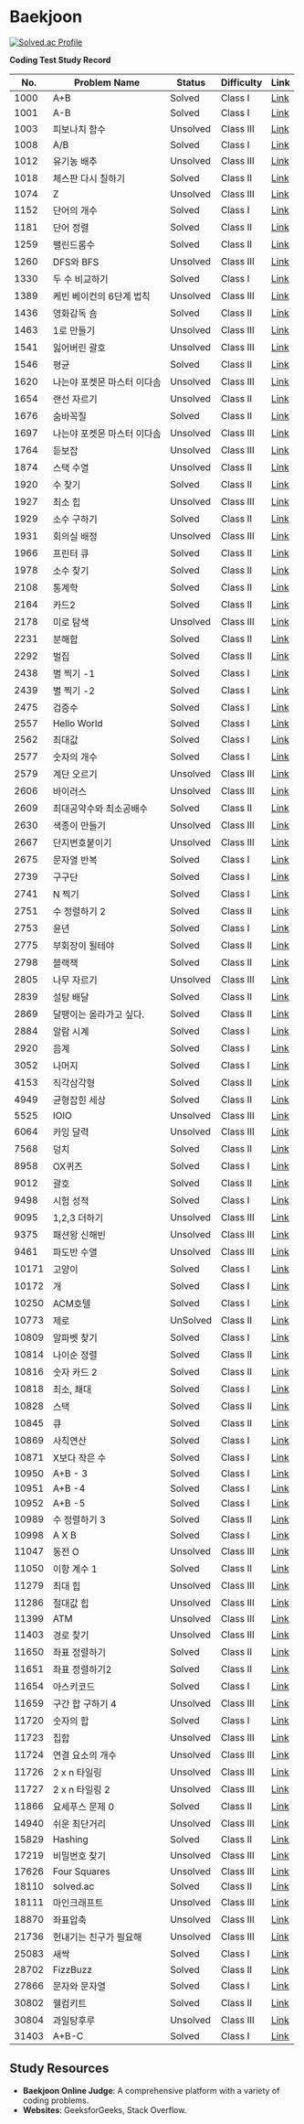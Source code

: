 # Baekjoon #

[![Solved.ac Profile](http://mazassumnida.wtf/api/v2/generate_badge?boj=kmj1904190)](https://solved.ac/kmj1904190/)

**Coding Test Study Record**

| No. | Problem Name         | Status | Difficulty | Link                                |
|------|------------------|-----------|--------|-----------------------------------|
| 1000 | A+B | Solved | Class I | [Link](https://www.acmicpc.net/problem/1000) |
| 1001 | A-B | Solved| Class I| [Link](https://www.acmicpc.net/problem/1001)|
| 1003 | 피보나치 함수 | Unsolved| Class III| [Link](https://www.acmicpc.net/problem/1003)|
| 1008 | A/B | Solved| Class I| [Link](https://www.acmicpc.net/problem/1008)|
| 1012 | 유기농 배추 | Unsolved| Class III| [Link](https://www.acmicpc.net/problem/1012)|
| 1018 | 체스판 다시 칠하기 | Solved| Class II| [Link](https://www.acmicpc.net/problem/1018)|
| 1074 | Z | Unsolved| Class III| [Link](https://www.acmicpc.net/problem/1074)|
| 1152 | 단어의 개수 | Solved| Class I| [Link](https://www.acmicpc.net/problem/1152)|
| 1181 | 단어 정렬 | Solved| Class II| [Link](https://www.acmicpc.net/problem/1181)|
| 1259 | 팰린드롬수 | Solved| Class II| [Link](https://www.acmicpc.net/problem/1259)|
| 1260 | DFS와 BFS | Unsolved| Class III| [Link](https://www.acmicpc.net/problem/1260)|
| 1330 | 두 수 비교하기 | Solved| Class I| [Link](https://www.acmicpc.net/problem/1330)|
| 1389 | 케빈 베이컨의 6단계 법칙 | Unsolved| Class III| [Link](https://www.acmicpc.net/problem/1389)|
| 1436 | 영화감독 숌 | Solved| Class II| [Link](https://www.acmicpc.net/problem/1436)|
| 1463 | 1로 만들기 | Unsolved| Class III| [Link](https://www.acmicpc.net/problem/1463)|
| 1541 | 잃어버린 괄호 | Unsolved| Class III| [Link](https://www.acmicpc.net/problem/1541)|
| 1546 | 평균 | Solved| Class II| [Link](https://www.acmicpc.net/problem/1546)|
| 1620 | 나는야 포켓몬 마스터 이다솜 | Unsolved| Class III| [Link](https://www.acmicpc.net/problem/1620)|
| 1654 | 랜선 자르기 | Unsolved| Class II| [Link](https://www.acmicpc.net/problem/1654)|
| 1676 | 숨바꼭질 | Solved| Class II| [Link](https://www.acmicpc.net/problem/1676)|
| 1697 | 나는야 포켓몬 마스터 이다솜 | Unsolved| Class III| [Link](https://www.acmicpc.net/problem/1697)|
| 1764 | 듣보잡 | Unsolved| Class III| [Link](https://www.acmicpc.net/problem/1764)|
| 1874 | 스택 수열 | Unsolved| Class II| [Link](https://www.acmicpc.net/problem/1874)|
| 1920 | 수 찾기 | Solved| Class II| [Link](https://www.acmicpc.net/problem/1920)|
| 1927 | 최소 힙 | Unsolved| Class III| [Link](https://www.acmicpc.net/problem/1927)|
| 1929 | 소수 구하기 | Solved| Class II| [Link](https://www.acmicpc.net/problem/1929)|
| 1931 | 회의실 배정 | Unsolved| Class III| [Link](https://www.acmicpc.net/problem/1931)|
| 1966 | 프린터 큐 | Solved| Class II| [Link](https://www.acmicpc.net/problem/1966)|
| 1978 | 소수 찾기 | Solved| Class II| [Link](https://www.acmicpc.net/problem/1978)|
| 2108 | 통계학 | Solved| Class II| [Link](https://www.acmicpc.net/problem/2108)|
| 2164 | 카드2 | Solved| Class II| [Link](https://www.acmicpc.net/problem/2164)|
| 2178 | 미로 탐색 | Unsolved| Class III| [Link](https://www.acmicpc.net/problem/2178)|
| 2231 | 분해합 | Solved| Class II| [Link](https://www.acmicpc.net/problem/2231)|
| 2292 | 벌집 | Solved| Class II| [Link](https://www.acmicpc.net/problem/2292)|
| 2438 | 별 찍기 -1 | Solved| Class I| [Link](https://www.acmicpc.net/problem/2438)|
| 2439 | 별 찍기 -2 | Solved| Class I| [Link](https://www.acmicpc.net/problem/2439)|
| 2475 | 검증수 | Solved| Class I| [Link](https://www.acmicpc.net/problem/2475)|
| 2557 | Hello World | Solved| Class I| [Link](https://www.acmicpc.net/problem/2557)|
| 2562 | 최대값 | Solved| Class I| [Link](https://www.acmicpc.net/problem/2562)|
| 2577 | 숫자의 개수 | Solved| Class I| [Link](https://www.acmicpc.net/problem/2577)|
| 2579 | 계단 오르기 | Unsolved| Class III| [Link](https://www.acmicpc.net/problem/2579)|
| 2606 | 바이러스 | Unsolved| Class III| [Link](https://www.acmicpc.net/problem/2606)|
| 2609 | 최대공약수와 최소공배수| Solved| Class II| [Link](https://www.acmicpc.net/problem/2609)|
| 2630 | 색종이 만들기 | Unsolved| Class III| [Link](https://www.acmicpc.net/problem/2630)|
| 2667 | 단지번호붙이기 | Unsolved| Class III| [Link](https://www.acmicpc.net/problem/2667)|
| 2675 | 문자열 반복 | Solved| Class I| [Link](https://www.acmicpc.net/problem/2675)|
| 2739 | 구구단 | Solved| Class I| [Link](https://www.acmicpc.net/problem/2739)|
| 2741 | N 찍기 | Solved| Class I| [Link](https://www.acmicpc.net/problem/2741)|
| 2751 | 수 정렬하기 2 | Solved| Class II| [Link](https://www.acmicpc.net/problem/2751)|
| 2753 | 윤년 | Solved| Class I| [Link](https://www.acmicpc.net/problem/2753)|
| 2775 | 부회장이 될테야 | Solved| Class II| [Link](https://www.acmicpc.net/problem/2775)|
| 2798 | 블랙잭 | Solved| Class II| [Link](https://www.acmicpc.net/problem/2798)|
| 2805 | 나무 자르기 | Unsolved| Class III| [Link](https://www.acmicpc.net/problem/2805)|
| 2839 | 설탕 배달 | Solved| Class II| [Link](https://www.acmicpc.net/problem/2839)|
| 2869 | 달팽이는 올라가고 싶다. | Solved| Class II| [Link](https://www.acmicpc.net/problem/2869)|
| 2884 | 알람 시계 | Solved| Class I| [Link](https://www.acmicpc.net/problem/2884)|
| 2920 | 음계 | Solved| Class I| [Link](https://www.acmicpc.net/problem/2920)|
| 3052 | 나머지 | Solved| Class I| [Link](https://www.acmicpc.net/problem/3052)|
| 4153 | 직각삼각형 | Solved| Class II| [Link](https://www.acmicpc.net/problem/4153)|
| 4949 | 균형잡힌 세상 | Solved| Class II| [Link](https://www.acmicpc.net/problem/4949)|
| 5525 | IOIO | Unsolved| Class III| [Link](https://www.acmicpc.net/problem/5525)|
| 6064 | 카잉 달력 | Unsolved| Class III| [Link](https://www.acmicpc.net/problem/6064)|
| 7568 | 덩치 | Solved| Class II| [Link](https://www.acmicpc.net/problem/7568)|
| 8958 | OX퀴즈 | Solved| Class I| [Link](https://www.acmicpc.net/problem/8958)|
| 9012 | 괄호 | Solved| Class II| [Link](https://www.acmicpc.net/problem/9012)|
| 9498 | 시험 성적 | Solved| Class I| [Link](https://www.acmicpc.net/problem/9498)|
| 9095 | 1,2,3 더하기 | Unsolved| Class III| [Link](https://www.acmicpc.net/problem/9095)|
| 9375 | 패션왕 신해빈 | Unsolved| Class III| [Link](https://www.acmicpc.net/problem/9375)|
| 9461 | 파도반 수열 | Unsolved| Class III| [Link](https://www.acmicpc.net/problem/9461)|
| 10171 | 고양이 | Solved| Class I| [Link](https://www.acmicpc.net/problem/10171)|
| 10172 | 개 | Solved| Class I| [Link](https://www.acmicpc.net/problem/10172)|
| 10250 | ACM호텔 | Solved| Class I| [Link](https://www.acmicpc.net/problem/10250)|
| 10773 | 제로 | UnSolved| Class II| [Link](https://www.acmicpc.net/problem/10773)|
| 10809 | 알파벳 찾기 | Solved| Class I| [Link](https://www.acmicpc.net/problem/10809)|
| 10814 | 나이순 정렬 | Solved| Class II| [Link](https://www.acmicpc.net/problem/10814)|
| 10816 | 숫자 카드 2 | Solved| Class II| [Link](https://www.acmicpc.net/problem/10816)|
| 10818 | 최소, 쵀대 | Solved| Class I| [Link](https://www.acmicpc.net/problem/10818)|
| 10828 | 스택 | Solved| Class II| [Link](https://www.acmicpc.net/problem/10828)|
| 10845 | 큐 | Solved| Class II| [Link](https://www.acmicpc.net/problem/10845)|
| 10869 | 사칙연산 | Solved| Class I| [Link](https://www.acmicpc.net/problem/10869)|
| 10871 | X보다 작은 수 | Solved| Class I| [Link](https://www.acmicpc.net/problem/10871)|
| 10950 | A+B - 3 | Solved| Class I| [Link](https://www.acmicpc.net/problem/10950)|
| 10951 | A+B -4 | Solved| Class I| [Link](https://www.acmicpc.net/problem/10951)|
| 10952 | A+B -5 | Solved| Class I| [Link](https://www.acmicpc.net/problem/10952)|
| 10989 | 수 정렬하기 3 | Solved| Class II| [Link](https://www.acmicpc.net/problem/10989)|
| 10998 | A X B | Solved| Class I| [Link](https://www.acmicpc.net/problem/10998)|
| 11047 | 동전 O | Unsolved| Class III| [Link](https://www.acmicpc.net/problem/11047)|
| 11050 | 이항 계수 1 | Solved| Class II| [Link](https://www.acmicpc.net/problem/11050)|
| 11279 | 최대 힙 | Unsolved| Class III| [Link](https://www.acmicpc.net/problem/11279)|
| 11286 | 절대값 힙 | Unsolved| Class III| [Link](https://www.acmicpc.net/problem/11286)|
| 11399 | ATM | Unsolved| Class III| [Link](https://www.acmicpc.net/problem/11399)|
| 11403 | 경로 찾기 | Unsolved| Class III| [Link](https://www.acmicpc.net/problem/11403)|
| 11650 | 좌표 정렬하기 | Solved| Class II| [Link](https://www.acmicpc.net/problem/11650)|
| 11651 | 좌표 정렬하기2 | Solved| Class II| [Link](https://www.acmicpc.net/problem/11651)|
| 11654 | 아스키코드 | Solved| Class I| [Link](https://www.acmicpc.net/problem/11654)|
| 11659 | 구간 합 구하기 4 | Unsolved| Class III| [Link](https://www.acmicpc.net/problem/11659)|
| 11720 | 숫자의 합 | Solved| Class I| [Link](https://www.acmicpc.net/problem/11720)|
| 11723 | 집합 | Unsolved| Class III| [Link](https://www.acmicpc.net/problem/11723)|
| 11724 | 연결 요소의 개수 | Unsolved| Class III| [Link](https://www.acmicpc.net/problem/11724)|
| 11726 | 2 x n 타일링 | Unsolved| Class III| [Link](https://www.acmicpc.net/problem/11726)|
| 11727 | 2 x n 타일링 2 | Unsolved| Class III| [Link](https://www.acmicpc.net/problem/11727)|
| 11866 | 요세푸스 문제 0 | Solved| Class II| [Link](https://www.acmicpc.net/problem/11866)|
| 14940 | 쉬운 최단거리 | Unsolved| Class III| [Link](https://www.acmicpc.net/problem/14940)|
| 15829 | Hashing | Solved| Class II| [Link](https://www.acmicpc.net/problem/15829)|
| 17219 | 비밀번호 찾기 | Unsolved| Class III| [Link](https://www.acmicpc.net/problem/17219)|
| 17626 | Four Squares | Unsolved| Class III| [Link](https://www.acmicpc.net/problem/17626)|
| 18110 | solved.ac | Solved| Class II| [Link](https://www.acmicpc.net/problem/18110)|
| 18111 | 마인크래프트 | Unsolved| Class III| [Link](https://www.acmicpc.net/problem/18111)|
| 18870 | 좌표압축 | Unsolved| Class III| [Link](https://www.acmicpc.net/problem/18870)|
| 21736 | 헌내기는 친구가 필요해 | Unsolved| Class III| [Link](https://www.acmicpc.net/problem/21736)|
| 25083 | 새싹 | Solved| Class I| [Link](https://www.acmicpc.net/problem/25083)|
| 28702 | FizzBuzz | Solved| Class II| [Link](https://www.acmicpc.net/problem/28702)|
| 27866 | 문자와 문자열 | Solved| Class I| [Link](https://www.acmicpc.net/problem/27866)|
| 30802 | 웰컴키트 | Solved| Class II| [Link](https://www.acmicpc.net/problem/30802)|
| 30804 | 과일탕후루 | Unsolved| Class III| [Link](https://www.acmicpc.net/problem/30804)|
| 31403 | A+B-C | Solved| Class I| [Link](https://www.acmicpc.net/problem/31403)|

## Study Resources
- **Baekjoon Online Judge**: A comprehensive platform with a variety of coding problems.
 - **Websites**: GeeksforGeeks, Stack Overflow.


